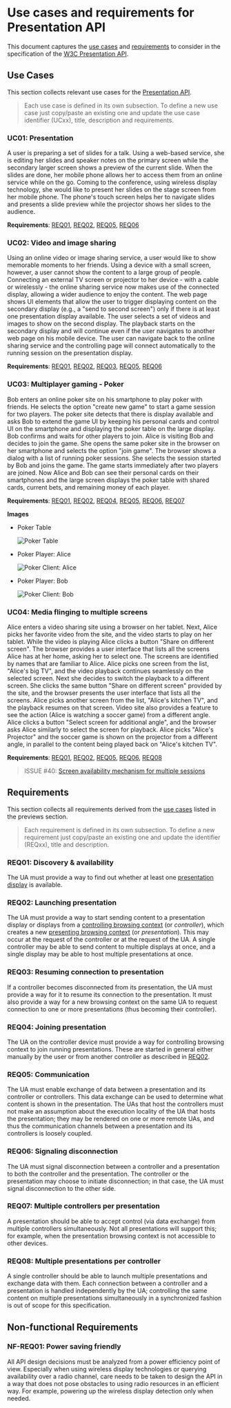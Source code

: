 # Use cases and requirements for Presentation API

This document captures the [use cases](#use-cases) and
[requirements](#requirements) to consider in the specification of the
[W3C Presentation API][pres-api].

## Use Cases

This section collects relevant use cases for the [Presentation API][pres-api].

> Each use case is defined in its own subsection. To define a new use case just
> copy/paste an existing one and update the use case identifier (UCxx), title,
> description and requirements.

### <a name="uc01"></a>UC01: Presentation

A user is preparing a set of slides for a talk. Using a web-based service, she
is editing her slides and speaker notes on the primary screen while the
secondary larger screen shows a preview of the current slide. When the slides
are done, her mobile phone allows her to access them from an online service
while on the go. Coming to the conference, using wireless display technology,
she would like to present her slides on the stage screen from her mobile phone.
The phone's touch screen helps her to navigate slides and presents a slide
preview while the projector shows her slides to the audience.

**Requirements**: [REQ01](#req01), [REQ02](#req02), [REQ05](#req05), [REQ06](#req06)

### <a name="uc02"></a>UC02: Video and image sharing

Using an online video or image sharing service, a user would like to show
memorable moments to her friends. Using a device with a small screen, however, a
user cannot show the content to a large group of people. Connecting an external
TV screen or projector to her device - with a cable or wirelessly - the online
sharing service now makes use of the connected display, allowing a wider
audience to enjoy the content. The web page shows UI elements that allow the
user to trigger displaying content on the secondary display (e.g., a "send to
second screen") only if there is at least one presentation display available.
The user selects a set of videos and images to show on the second display. The playback
starts on the secondary display and will continue even if the user navigates to another
web page on his mobile device. The user can navigate back to the online sharing service
and the controlling page will connect automatically to the running session on the
presentation display.


**Requirements**: [REQ01](#req01), [REQ02](#req02), [REQ03](#req03), [REQ05](#req05), [REQ06](#req06)

### <a name="uc03"></a>UC03: Multiplayer gaming - Poker

Bob enters an online poker site on his smartphone to play poker with friends. He
selects the option "create new game" to start a game session for two
players. The poker site detects that there is display available and asks Bob to
extend the game UI by keeping his personal cards and control UI on the
smartphone and displaying the poker table on the large display. Bob confirms and
waits for other players to join. Alice is visiting Bob and decides to join the
game.  She opens the same poker site in the browser on her smartphone and
selects the option "join game". The browser shows a dialog with a list of
running poker sessions. She selects the session started by Bob and joins the
game. The game starts immediately after two players are joined. Now Alice and
Bob can see their personal cards on their smartphones and the large screen
displays the poker table with shared cards, current bets, and remaining money of
each player.

**Requirements**: [REQ01](#req01), [REQ02](#req02), [REQ04](#req04), [REQ05](#req05), [REQ06](#req06), [REQ07](#req07)

**Images**

* <a name="uc03-img1"></a>Poker Table

    ![Poker Table][uc03-img1]

* <a name="uc03-img2"></a>Poker Player: Alice

    ![Poker Client: Alice][uc03-img2]

* <a name="uc03-img3"></a>Poker Player: Bob

    ![Poker Client: Bob][uc03-img3]

### <a name="uc04"></a>UC04: Media flinging to multiple screens

Alice enters a video sharing site using a browser on her tablet. Next, Alice
picks her favorite video from the site, and the video starts to play on her
tablet. While the video is playing Alice clicks a button "Share on different
screen".  The browser provides a user interface that lists all the screens Alice
has at her home, asking her to select one.  The screens are identified by names
that are familiar to Alice. Alice picks one screen from the list, "Alice's big
TV", and the video playback continues seamlessly on the selected screen. Next
she decides to switch the playback to a different screen. She clicks the same
button "Share on different screen" provided by the site, and the browser
presents the user interface that lists all the screens. Alice picks another
screen from the list, "Alice's kitchen TV", and the playback resumes on that
screen. Video site also provides a feature to see the action (Alice is watching
a soccer game) from a different angle. Alice clicks a button "Select screen for
additional angle", and the browser asks Alice similarly to select the screen for
playback. Alice picks "Alice's Projector" and the soccer game is shown on the
projector from a different angle, in parallel to the content being played back
on "Alice's kitchen TV".

**Requirements**: [REQ01](#req01), [REQ02](#req02), [REQ05](#req05), [REQ06](#req06), [REQ08](#req08)

> ISSUE #40: [Screen availability mechanism for multiple
> sessions](https://github.com/w3c/presentation-api/issues/40)

## Requirements

This section collects all requirements derived from the [use cases](#use-cases)
listed in the previews section.

> Each requirement is defined in its own subsection. To define a new requirement
> just copy/paste an existing one and update the identifier (REQxx), title and
> description.

### <a name="req01"></a>REQ01: Discovery & availability

The UA must provide a way to find out whether at least one
[presentation display](https://w3c.github.io/presentation-api/#presentation-display)
is available.

### <a name="req02"></a>REQ02: Launching presentation

The UA must provide a way to start sending content to a presentation display or
displays from a
[controlling browsing context](https://w3c.github.io/presentation-api/#controlling-browsing-context)
(or <em>controller</em>), which creates a new
[presenting browsing context](https://w3c.github.io/presentation-api/#presenting-browsing-context)
(or <em>presentation</em>). This may occur at the request of the controller or
at the request of the UA. A single controller may be able to send content to
multiple displays at once, and a single display may be able to host multiple
presentations at once.

### <a name="req03"></a>REQ03: Resuming connection to presentation

If a controller becomes disconnected from its presentation, the UA must provide
a way for it to resume its connection to the presentation. It must also provide
a way for a new browsing context on the same UA to request connection to one or
more presentations (thus becoming their controller).

### <a name="req04"></a>REQ04: Joining presentation

The UA on the controller device must provide a way for controlling browsing context
to join running presentations. These are started in general either manually
by the user or from another controller as described in [REQ02](#req02).

### <a name="req05"></a>REQ05: Communication

The UA must enable exchange of data between a presentation and its controller or
controllers. This data exchange can be used to determine what content is shown
in the presentation. The UAs that host the controllers must not make an
assumption about the execution locality of the UA that hosts the presentation;
they may be rendered on one or more remote UAs, and thus the communication
channels between a presentation and its controllers
is loosely coupled.

### <a name="req06"></a>REQ06: Signaling disconnection

The UA must signal disconnection between a controller and a presentation to both
the controller and the presentation. The controller or the presentation may
choose to initiate disconnection; in that case, the UA must signal disconnection
to the other side.

### <a name="req07"></a>REQ07: Multiple controllers per presentation

A presentation should be able to accept control (via data exchange) from
multiple controllers simultaneously. Not all presentations will support this;
for example, when the presentation browsing context is not accessible to other
devices.

### <a name="req08"></a>REQ08: Multiple presentations per controller

A single controller should be able to launch multiple presentations and exchange
data with them. Each connection between a controller and a presentation is
handled independently by the UA; controlling the same content on multiple
presentations simultaneously in a synchronized fashion is out of scope for this
specification.

## Non-functional Requirements

### <a name="nf-req01"></a>NF-REQ01: Power saving friendly

All API design decisions must be analyzed from a power efficiency point of
view. Especially when using wireless display technologies or querying
availability over a radio channel, care needs to be taken to design the API in a
way that does not pose obstacles to using radio resources in an efficient
way. For example, powering up the wireless display detection only when
needed.


[pres-api]: http://w3c.github.io/presentation-api/
[uc03-img1]: ./images/uc-multiplayer-game-poker-table.png
[uc03-img2]: ./images/uc-multiplayer-game-player-alice.png
[uc03-img3]: ./images/uc-multiplayer-game-player-bob.png
